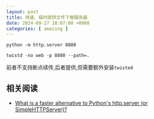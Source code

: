 ```yaml
---
layout: post
title: 快速、临时提供文件下载服务器
date: 2024-09-27 10:07:00 +0800
categories: [ amazing ]
---
```


```shell
python -m http.server 8080
```

```shell
twistd -no web -p 8080 --path=.
```

前者不支持断点续传,后者提供,但需要额外安装`twisted`

## 相关阅读

- [What is a faster alternative to Python's http.server (or SimpleHTTPServer)?](https://stackoverflow.com/questions/12905426/what-is-a-faster-alternative-to-pythons-http-server-or-simplehttpserver)
